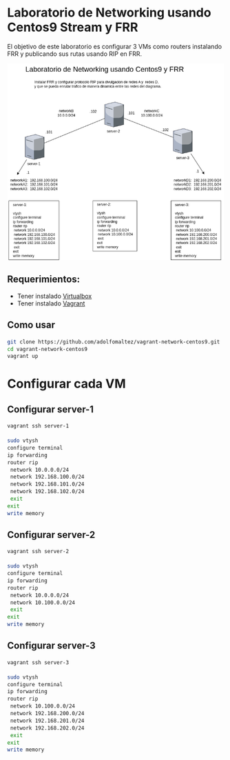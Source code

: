 # Laboratorio de Networking usando Centos9 Stream y FRR



El objetivo de este laboratorio es configurar 3 VMs como routers instalando FRR y publicando sus rutas usando RIP en FRR.

![alt text](diagramas/centos9-networking-frr.png "Laboratorio Networking Centos9 Stream")


## Requerimientos:
- Tener instalado [Virtualbox](https://www.virtualbox.org/wiki/Downloads)
- Tener instalado [Vagrant](https://developer.hashicorp.com/vagrant/install)

## Como usar
```sh
git clone https://github.com/adolfomaltez/vagrant-network-centos9.git
cd vagrant-network-centos9
vagrant up
```

# Configurar cada VM

## Configurar server-1
```sh
vagrant ssh server-1

sudo vtysh
configure terminal
ip forwarding
router rip
 network 10.0.0.0/24
 network 192.168.100.0/24
 network 192.168.101.0/24
 network 192.168.102.0/24
 exit
exit
write memory
```

## Configurar server-2
```sh
vagrant ssh server-2

sudo vtysh
configure terminal
ip forwarding
router rip
 network 10.0.0.0/24
 network 10.100.0.0/24
 exit
exit
write memory
```

## Configurar server-3
```sh
vagrant ssh server-3

sudo vtysh
configure terminal
ip forwarding
router rip
 network 10.100.0.0/24
 network 192.168.200.0/24
 network 192.168.201.0/24
 network 192.168.202.0/24
 exit
exit
write memory
```